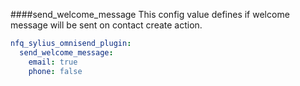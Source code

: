 ####send_welcome_message
This config value defines if welcome message will be sent on contact create action.
```yaml
nfq_sylius_omnisend_plugin:
  send_welcome_message:
    email: true
    phone: false
```
